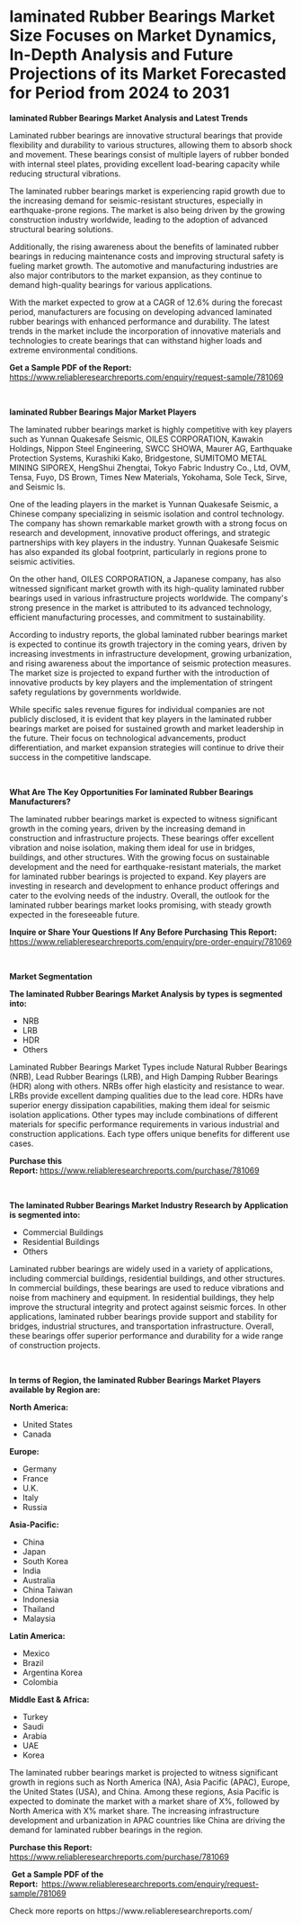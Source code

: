 <p><h1>laminated Rubber Bearings Market Size Focuses on Market Dynamics, In-Depth Analysis and Future Projections of its Market Forecasted for Period from 2024 to 2031</h1></p><p><strong>laminated Rubber Bearings Market Analysis and Latest Trends</strong></p>
<p><p>Laminated rubber bearings are innovative structural bearings that provide flexibility and durability to various structures, allowing them to absorb shock and movement. These bearings consist of multiple layers of rubber bonded with internal steel plates, providing excellent load-bearing capacity while reducing structural vibrations.</p><p>The laminated rubber bearings market is experiencing rapid growth due to the increasing demand for seismic-resistant structures, especially in earthquake-prone regions. The market is also being driven by the growing construction industry worldwide, leading to the adoption of advanced structural bearing solutions.</p><p>Additionally, the rising awareness about the benefits of laminated rubber bearings in reducing maintenance costs and improving structural safety is fueling market growth. The automotive and manufacturing industries are also major contributors to the market expansion, as they continue to demand high-quality bearings for various applications.</p><p>With the market expected to grow at a CAGR of 12.6% during the forecast period, manufacturers are focusing on developing advanced laminated rubber bearings with enhanced performance and durability. The latest trends in the market include the incorporation of innovative materials and technologies to create bearings that can withstand higher loads and extreme environmental conditions.</p></p>
<p><strong>Get a Sample PDF of the Report:&nbsp;</strong> <a href="https://www.reliableresearchreports.com/enquiry/request-sample/781069">https://www.reliableresearchreports.com/enquiry/request-sample/781069</a></p>
<p>&nbsp;</p>
<p><strong>laminated Rubber Bearings Major Market Players</strong></p>
<p><p>The laminated rubber bearings market is highly competitive with key players such as Yunnan Quakesafe Seismic, OILES CORPORATION, Kawakin Holdings, Nippon Steel Engineering, SWCC SHOWA, Maurer AG, Earthquake Protection Systems, Kurashiki Kako, Bridgestone, SUMITOMO METAL MINING SIPOREX, HengShui Zhengtai, Tokyo Fabric Industry Co., Ltd, OVM, Tensa, Fuyo, DS Brown, Times New Materials, Yokohama, Sole Teck, Sirve, and Seismic Is.</p><p>One of the leading players in the market is Yunnan Quakesafe Seismic, a Chinese company specializing in seismic isolation and control technology. The company has shown remarkable market growth with a strong focus on research and development, innovative product offerings, and strategic partnerships with key players in the industry. Yunnan Quakesafe Seismic has also expanded its global footprint, particularly in regions prone to seismic activities.</p><p>On the other hand, OILES CORPORATION, a Japanese company, has also witnessed significant market growth with its high-quality laminated rubber bearings used in various infrastructure projects worldwide. The company's strong presence in the market is attributed to its advanced technology, efficient manufacturing processes, and commitment to sustainability.</p><p>According to industry reports, the global laminated rubber bearings market is expected to continue its growth trajectory in the coming years, driven by increasing investments in infrastructure development, growing urbanization, and rising awareness about the importance of seismic protection measures. The market size is projected to expand further with the introduction of innovative products by key players and the implementation of stringent safety regulations by governments worldwide.</p><p>While specific sales revenue figures for individual companies are not publicly disclosed, it is evident that key players in the laminated rubber bearings market are poised for sustained growth and market leadership in the future. Their focus on technological advancements, product differentiation, and market expansion strategies will continue to drive their success in the competitive landscape.</p></p>
<p>&nbsp;</p>
<p><strong>What Are The Key Opportunities For laminated Rubber Bearings Manufacturers?</strong></p>
<p><p>The laminated rubber bearings market is expected to witness significant growth in the coming years, driven by the increasing demand in construction and infrastructure projects. These bearings offer excellent vibration and noise isolation, making them ideal for use in bridges, buildings, and other structures. With the growing focus on sustainable development and the need for earthquake-resistant materials, the market for laminated rubber bearings is projected to expand. Key players are investing in research and development to enhance product offerings and cater to the evolving needs of the industry. Overall, the outlook for the laminated rubber bearings market looks promising, with steady growth expected in the foreseeable future.</p></p>
<p><strong>Inquire or Share Your Questions If Any Before Purchasing This Report:</strong> <a href="https://www.reliableresearchreports.com/enquiry/pre-order-enquiry/781069">https://www.reliableresearchreports.com/enquiry/pre-order-enquiry/781069</a></p>
<p>&nbsp;</p>
<p><strong>Market Segmentation</strong></p>
<p><strong>The laminated Rubber Bearings Market Analysis by types is segmented into:</strong></p>
<p><ul><li>NRB</li><li>LRB</li><li>HDR</li><li>Others</li></ul></p>
<p><p>Laminated Rubber Bearings Market Types include Natural Rubber Bearings (NRB), Lead Rubber Bearings (LRB), and High Damping Rubber Bearings (HDR) along with others. NRBs offer high elasticity and resistance to wear. LRBs provide excellent damping qualities due to the lead core. HDRs have superior energy dissipation capabilities, making them ideal for seismic isolation applications. Other types may include combinations of different materials for specific performance requirements in various industrial and construction applications. Each type offers unique benefits for different use cases.</p></p>
<p><strong>Purchase this Report:&nbsp;</strong><a href="https://www.reliableresearchreports.com/purchase/781069">https://www.reliableresearchreports.com/purchase/781069</a></p>
<p>&nbsp;</p>
<p><strong>The laminated Rubber Bearings Market Industry Research by Application is segmented into:</strong></p>
<p><ul><li>Commercial Buildings</li><li>Residential Buildings</li><li>Others</li></ul></p>
<p><p>Laminated rubber bearings are widely used in a variety of applications, including commercial buildings, residential buildings, and other structures. In commercial buildings, these bearings are used to reduce vibrations and noise from machinery and equipment. In residential buildings, they help improve the structural integrity and protect against seismic forces. In other applications, laminated rubber bearings provide support and stability for bridges, industrial structures, and transportation infrastructure. Overall, these bearings offer superior performance and durability for a wide range of construction projects.</p></p>
<p>&nbsp;</p>
<p><strong>In terms of Region, the laminated Rubber Bearings Market Players available by Region are:</strong></p>
<p>
    <p> <strong> North America: </strong>
        <ul>
            <li>United States</li>
            <li>Canada</li>
        </ul>
        </p> 
    <p> <strong> Europe: </strong>
        <ul>
            <li>Germany</li>
            <li>France</li>
            <li>U.K.</li>
            <li>Italy</li>
            <li>Russia</li>
        </ul>
        </p> 
    <p> <strong> Asia-Pacific: </strong>
        <ul>
            <li>China</li>
            <li>Japan</li>
            <li>South Korea</li>
            <li>India</li>
            <li>Australia</li>
            <li>China Taiwan</li>
            <li>Indonesia</li>
            <li>Thailand</li>
            <li>Malaysia</li>
        </ul>
        </p> 
    <p> <strong> Latin America: </strong>
        <ul>
            <li>Mexico</li>
            <li>Brazil</li>
            <li>Argentina Korea</li>
            <li>Colombia</li>
        </ul>
        </p> 
    <p> <strong> Middle East & Africa: </strong>
        <ul>
            <li>Turkey</li>
            <li>Saudi</li>
            <li>Arabia</li>
            <li>UAE</li>
            <li>Korea</li>
        </ul>
    </p>
    </p>
<p><p>The laminated rubber bearings market is projected to witness significant growth in regions such as North America (NA), Asia Pacific (APAC), Europe, the United States (USA), and China. Among these regions, Asia Pacific is expected to dominate the market with a market share of X%, followed by North America with X% market share. The increasing infrastructure development and urbanization in APAC countries like China are driving the demand for laminated rubber bearings in the region.</p></p>
<p><strong>Purchase this Report: </strong><a href="https://www.reliableresearchreports.com/purchase/781069">https://www.reliableresearchreports.com/purchase/781069</a></p>
<p>&nbsp;<strong>Get a Sample PDF of the Report:&nbsp;&nbsp;</strong><a href="https://www.reliableresearchreports.com/enquiry/request-sample/781069">https://www.reliableresearchreports.com/enquiry/request-sample/781069</a></p>
<p><strong></strong></p>
<p>Check more reports on https://www.reliableresearchreports.com/</p>
